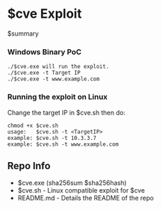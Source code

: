 # $cve Exploit

$summary

### Windows Binary PoC
```
./$cve.exe will run the exploit.
./$cve.exe -t Target IP
./$cve.exe -t www.example.com
```

### Running the exploit on Linux

Change the target IP in $cve.sh then do:

```
chmod +x $cve.sh
usage:   $cve.sh -t <TargetIP>
example: $cve.sh -t 10.3.3.7
example: $cve.sh -t www.example.com
```

## Repo Info
- $cve.exe (sha256sum $sha256hash)
- $cve.sh - Linux compatible exploit for $cve
- README.md - Details the README of the repo



